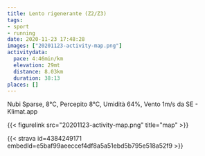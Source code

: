 ```yaml
---
title: Lento rigenerante (Z2/Z3) 
tags:
- sport
- running
date: 2020-11-23 17:48:28
images: ["20201123-activity-map.png"]
activitydata:
  pace: 4:46min/km
  elevation: 29mt
  distance: 8.03km
  duration: 38:13
places: []
---
```


Nubi Sparse, 8°C, Percepito 8°C, Umidità 64%, Vento 1m/s da SE - Klimat.app



{{< figurelink src="20201123-activity-map.png" title="map" >}}


{{< strava id=4384249171 embedId=e5baf99aeeccef4df8a5a51ebd5b795e518a52f9 >}}
